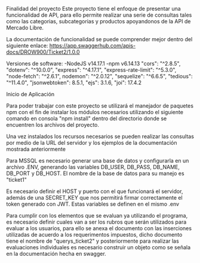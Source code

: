 Finalidad del proyecto Este proyecto tiene el enfoque de presentar una funcionalidad de API, para ello permite realizar una serie de consultas tales como las categorias, subcategorias y productos apoyandonos de la API de Mercado Libre.

La documentación de funcionalidad se puede comprender mejor dentro del siguiente enlace: https://app.swaggerhub.com/apis-docs/DROW900/Ticket2/1.0.0

Versiones de software: -NodeJS v14.17.1 -npm v6.14.13 "cors": "^2.8.5", "dotenv": "^10.0.0", "express": "^4.17.1", "express-rate-limit": "^5.3.0", "node-fetch": "^2.6.1", nodemon": "^2.0.12", "sequelize": "^6.6.5", "tedious": "^11.4.0", "jsonwebtoken": 8.5.1, "ejs": 3.1.6, "joi": 17.4.2

Inicio de Aplicación

Para poder trabajar con este proyecto se utilizará el manejador de paquetes npm con el fin de instalar los módulos necesarios utilizando el siguiente comando en consola "npm install" dentro del directorio donde se encuentren los archivos del proyecto.

Una vez instalados los recursos necesarios se pueden realizar las consultas por medio de la URL del servidor y los ejemplos de la documentación mostrada anteriormente

Para MSSQL es necesario generar una base de datos y configurarla en un archivo .ENV, generando las variables DB_USER, DB_PASS, DB_NAME, DB_PORT y DB_HOST. El nombre de la base de datos para su manejo es "ticket1"

Es necesario definir el HOST y puerto con el que funcionará el servidor, además de una SECRET_KEY que nos permitirá firmar correctamente el token generado con JWT. Estas variables se definen en el mismo .env

Para cumplir con los elementos que se evaluan ya utilizando el programa, es necesario definir cuales van a ser los rubros que serán utilizados para evaluar a los usuarios, para ello se anexa el documento con las inserciones utilizadas de acuerdo a los requerimentos impuestos,
dicho documento tiene el nombre de "querys_ticket2" y posteriormente para realizar las evaluaciones individuales es necesario construir un objeto como se señala en la documentación hecha en swagger.
